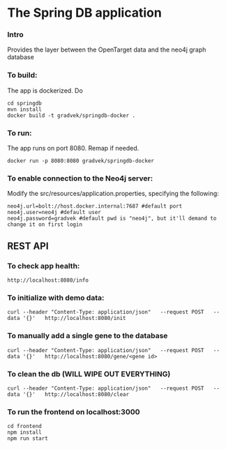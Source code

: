 # The Spring DB application
### Intro
Provides the layer between the OpenTarget data and the neo4j graph database
### To build:
The app is dockerized. Do
```
cd springdb
mvn install
docker build -t gradvek/springdb-docker .
```
### To run:
The app runs on port 8080. Remap if needed.
```
docker run -p 8080:8080 gradvek/springdb-docker
```

### To enable connection to the Neo4j server:
Modify the src/resources/application.properties, specifying the following:
```
neo4j.url=bolt://host.docker.internal:7687 #default port
neo4j.user=neo4j #default user
neo4j.password=gradvek #default pwd is "neo4j", but it'll demand to change it on first login
```
## REST API

### To check app health:
```
http://localhost:8080/info
```

### To initialize with demo data:
```
curl --header "Content-Type: application/json"   --request POST   --data '{}'   http://localhost:8080/init
```

### To manually add a single gene to the database
```
curl --header "Content-Type: application/json"   --request POST   --data '{}'   http://localhost:8080/gene/<gene id>
```

### To clean the db (WILL WIPE OUT EVERYTHING)
```
curl --header "Content-Type: application/json"   --request POST   --data '{}'   http://localhost:8080/clear
```

### To run the frontend on localhost:3000
```
cd frontend
npm install 
npm run start
```